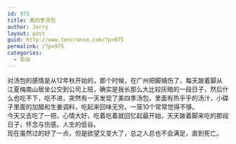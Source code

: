 ```yaml
---
id: 975
title: 美四季汤包
author: Jerry
layout: post
guid: http://www.tencrance.com/?p=975
permalink: /?p=975
categories:
  - 杂谈
---
```

对汤包的感情是从12年秋开始的，那个时候，在广州把脚搞伤了，每天跛着脚从江夏梅南山居坐公交到公司上班，确实是我长那么大比较灰暗的一段日子，然后什么也吃不下，吃不进，突然有一天发现了美四季汤包，里面有热乎乎的汤汁，小碟子里面的加醋和生姜调料，吃起来回味无穷。一笼10个常常觉得不够。  
今天又去吃了一把，心情大好，吃着吃着就回忆起最开始，天天跛着脚来吃的那段日子，怀念与伤感。人生的低谷。  
现在虽然过的好了一点，但是欲望又变大了，总之人总也不会满足，直到死亡。